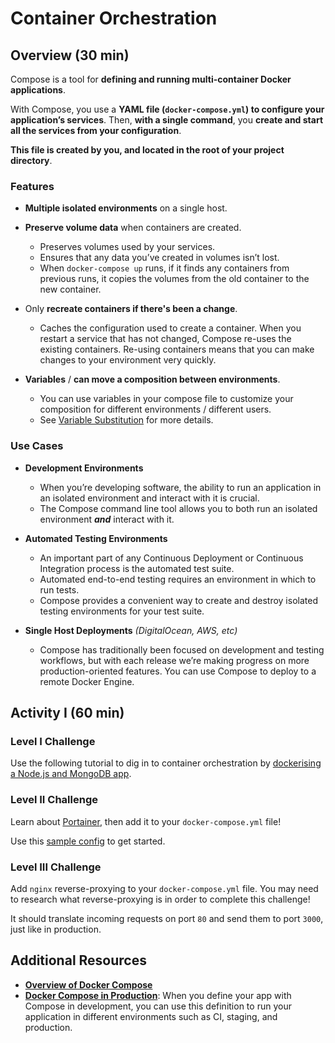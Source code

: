 # Container Orchestration

## Overview (30 min)

Compose is a tool for **defining and running multi-container Docker applications**.

With Compose, you use a **YAML file (`docker-compose.yml`) to configure your application’s services**. Then, **with a single command**, you **create and start all the services from your configuration**.

**This file is created by you, and located in the root of your project directory**.

### Features

- **Multiple isolated environments** on a single host.

- **Preserve volume data** when containers are created.
  - Preserves volumes used by your services.
  - Ensures that any data you’ve created in volumes isn’t lost.
  - When `docker-compose up` runs, if it finds any containers from previous runs, it copies the volumes from the old container to the new container.

- Only **recreate containers if there's been a change**.
  - Caches the configuration used to create a container. When you restart a service that has not changed, Compose re-uses the existing containers. Re-using containers means that you can make changes to your environment very quickly.

- **Variables** / **can move a composition between environments**.
  - You can use variables in your compose file to customize your composition for different environments / different users.
  - See [Variable Substitution](https://docs.docker.com/compose/compose-file/#variable-substitution) for more details.

### Use Cases

- **Development Environments**
  - When you’re developing software, the ability to run an application in an isolated environment and interact with it is crucial.
  - The Compose command line tool allows you to both run an isolated environment ***and*** interact with it.

- **Automated Testing Environments**
  - An important part of any Continuous Deployment or Continuous Integration process is the automated test suite.
  - Automated end-to-end testing requires an environment in which to run tests.
  - Compose provides a convenient way to create and destroy isolated testing environments for your test suite.

- **Single Host Deployments** _(DigitalOcean, AWS, etc)_
  - Compose has traditionally been focused on development and testing workflows, but with each release we’re making progress on more production-oriented features. You can use Compose to deploy to a remote Docker Engine.

## Activity I (60 min)

### Level I Challenge

Use the following tutorial to dig in to container orchestration by [dockerising a Node.js and MongoDB app](https://medium.com/statuscode/dockerising-a-node-js-and-mongodb-app-d22047e2806f).

### Level II Challenge

Learn about [Portainer](https://www.portainer.io/), then add it to your `docker-compose.yml` file!

Use this [sample config](https://portainer.readthedocs.io/en/stable/deployment.html#deploy-portainer-via-docker-compose) to get started.

### Level III Challenge

Add `nginx` reverse-proxying to your `docker-compose.yml` file. You may need to research what reverse-proxying is in order to complete this challenge!

It should translate incoming requests on port `80` and send them to port `3000`, just like in production.

## Additional Resources

- **[Overview of Docker Compose](https://docs.docker.com/compose/overview)**
- **[Docker Compose in Production](https://docs.docker.com/compose/production/)**: When you define your app with Compose in development, you can use this definition to run your application in different environments such as CI, staging, and production.
